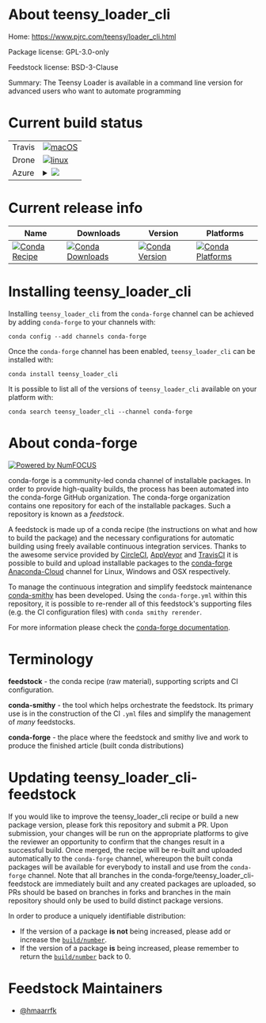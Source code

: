 About teensy_loader_cli
=======================

Home: https://www.pjrc.com/teensy/loader_cli.html

Package license: GPL-3.0-only

Feedstock license: BSD-3-Clause

Summary: The Teensy Loader is available in a command line version for advanced users who want to automate programming


Current build status
====================


<table><tr>
    <td>Travis</td>
    <td>
      <a href="https://travis-ci.com/conda-forge/teensy_loader_cli-feedstock">
        <img alt="macOS" src="https://img.shields.io/travis/com/conda-forge/teensy_loader_cli-feedstock/master.svg?label=macOS">
      </a>
    </td>
  </tr><tr>
    <td>Drone</td>
    <td>
      <a href="https://cloud.drone.io/conda-forge/teensy_loader_cli-feedstock">
        <img alt="linux" src="https://img.shields.io/drone/build/conda-forge/teensy_loader_cli-feedstock/master.svg?label=Linux">
      </a>
    </td>
  </tr>

  <tr>
    <td>Azure</td>
    <td>
      <details>
        <summary>
          <a href="https://dev.azure.com/conda-forge/feedstock-builds/_build/latest?definitionId=8770&branchName=master">
            <img src="https://dev.azure.com/conda-forge/feedstock-builds/_apis/build/status/teensy_loader_cli-feedstock?branchName=master">
          </a>
        </summary>
        <table>
          <thead><tr><th>Variant</th><th>Status</th></tr></thead>
          <tbody><tr>
              <td>linux</td>
              <td>
                <a href="https://dev.azure.com/conda-forge/feedstock-builds/_build/latest?definitionId=8770&branchName=master">
                  <img src="https://dev.azure.com/conda-forge/feedstock-builds/_apis/build/status/teensy_loader_cli-feedstock?branchName=master&jobName=linux&configuration=linux_" alt="variant">
                </a>
              </td>
            </tr><tr>
              <td>linux_aarch64</td>
              <td>
                <a href="https://dev.azure.com/conda-forge/feedstock-builds/_build/latest?definitionId=8770&branchName=master">
                  <img src="https://dev.azure.com/conda-forge/feedstock-builds/_apis/build/status/teensy_loader_cli-feedstock?branchName=master&jobName=linux&configuration=linux_aarch64_" alt="variant">
                </a>
              </td>
            </tr><tr>
              <td>linux_ppc64le</td>
              <td>
                <a href="https://dev.azure.com/conda-forge/feedstock-builds/_build/latest?definitionId=8770&branchName=master">
                  <img src="https://dev.azure.com/conda-forge/feedstock-builds/_apis/build/status/teensy_loader_cli-feedstock?branchName=master&jobName=linux&configuration=linux_ppc64le_" alt="variant">
                </a>
              </td>
            </tr><tr>
              <td>osx</td>
              <td>
                <a href="https://dev.azure.com/conda-forge/feedstock-builds/_build/latest?definitionId=8770&branchName=master">
                  <img src="https://dev.azure.com/conda-forge/feedstock-builds/_apis/build/status/teensy_loader_cli-feedstock?branchName=master&jobName=osx&configuration=osx_" alt="variant">
                </a>
              </td>
            </tr><tr>
              <td>win</td>
              <td>
                <a href="https://dev.azure.com/conda-forge/feedstock-builds/_build/latest?definitionId=8770&branchName=master">
                  <img src="https://dev.azure.com/conda-forge/feedstock-builds/_apis/build/status/teensy_loader_cli-feedstock?branchName=master&jobName=win&configuration=win_" alt="variant">
                </a>
              </td>
            </tr>
          </tbody>
        </table>
      </details>
    </td>
  </tr>
</table>

Current release info
====================

| Name | Downloads | Version | Platforms |
| --- | --- | --- | --- |
| [![Conda Recipe](https://img.shields.io/badge/recipe-teensy_loader_cli-green.svg)](https://anaconda.org/conda-forge/teensy_loader_cli) | [![Conda Downloads](https://img.shields.io/conda/dn/conda-forge/teensy_loader_cli.svg)](https://anaconda.org/conda-forge/teensy_loader_cli) | [![Conda Version](https://img.shields.io/conda/vn/conda-forge/teensy_loader_cli.svg)](https://anaconda.org/conda-forge/teensy_loader_cli) | [![Conda Platforms](https://img.shields.io/conda/pn/conda-forge/teensy_loader_cli.svg)](https://anaconda.org/conda-forge/teensy_loader_cli) |

Installing teensy_loader_cli
============================

Installing `teensy_loader_cli` from the `conda-forge` channel can be achieved by adding `conda-forge` to your channels with:

```
conda config --add channels conda-forge
```

Once the `conda-forge` channel has been enabled, `teensy_loader_cli` can be installed with:

```
conda install teensy_loader_cli
```

It is possible to list all of the versions of `teensy_loader_cli` available on your platform with:

```
conda search teensy_loader_cli --channel conda-forge
```


About conda-forge
=================

[![Powered by NumFOCUS](https://img.shields.io/badge/powered%20by-NumFOCUS-orange.svg?style=flat&colorA=E1523D&colorB=007D8A)](http://numfocus.org)

conda-forge is a community-led conda channel of installable packages.
In order to provide high-quality builds, the process has been automated into the
conda-forge GitHub organization. The conda-forge organization contains one repository
for each of the installable packages. Such a repository is known as a *feedstock*.

A feedstock is made up of a conda recipe (the instructions on what and how to build
the package) and the necessary configurations for automatic building using freely
available continuous integration services. Thanks to the awesome service provided by
[CircleCI](https://circleci.com/), [AppVeyor](https://www.appveyor.com/)
and [TravisCI](https://travis-ci.com/) it is possible to build and upload installable
packages to the [conda-forge](https://anaconda.org/conda-forge)
[Anaconda-Cloud](https://anaconda.org/) channel for Linux, Windows and OSX respectively.

To manage the continuous integration and simplify feedstock maintenance
[conda-smithy](https://github.com/conda-forge/conda-smithy) has been developed.
Using the ``conda-forge.yml`` within this repository, it is possible to re-render all of
this feedstock's supporting files (e.g. the CI configuration files) with ``conda smithy rerender``.

For more information please check the [conda-forge documentation](https://conda-forge.org/docs/).

Terminology
===========

**feedstock** - the conda recipe (raw material), supporting scripts and CI configuration.

**conda-smithy** - the tool which helps orchestrate the feedstock.
                   Its primary use is in the construction of the CI ``.yml`` files
                   and simplify the management of *many* feedstocks.

**conda-forge** - the place where the feedstock and smithy live and work to
                  produce the finished article (built conda distributions)


Updating teensy_loader_cli-feedstock
====================================

If you would like to improve the teensy_loader_cli recipe or build a new
package version, please fork this repository and submit a PR. Upon submission,
your changes will be run on the appropriate platforms to give the reviewer an
opportunity to confirm that the changes result in a successful build. Once
merged, the recipe will be re-built and uploaded automatically to the
`conda-forge` channel, whereupon the built conda packages will be available for
everybody to install and use from the `conda-forge` channel.
Note that all branches in the conda-forge/teensy_loader_cli-feedstock are
immediately built and any created packages are uploaded, so PRs should be based
on branches in forks and branches in the main repository should only be used to
build distinct package versions.

In order to produce a uniquely identifiable distribution:
 * If the version of a package **is not** being increased, please add or increase
   the [``build/number``](https://conda.io/docs/user-guide/tasks/build-packages/define-metadata.html#build-number-and-string).
 * If the version of a package **is** being increased, please remember to return
   the [``build/number``](https://conda.io/docs/user-guide/tasks/build-packages/define-metadata.html#build-number-and-string)
   back to 0.

Feedstock Maintainers
=====================

* [@hmaarrfk](https://github.com/hmaarrfk/)

